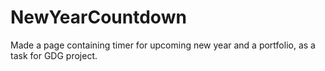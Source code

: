 # NewYearCountdown
Made a page containing timer for upcoming new year and a portfolio, as a task for GDG project.
